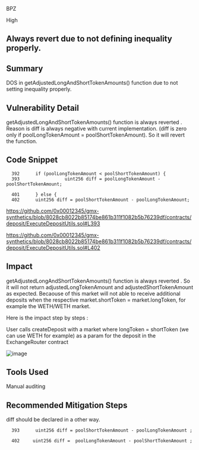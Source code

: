 BPZ

High


## Always revert due to not defining inequality properly. 

## Summary

DOS in getAdjustedLongAndShortTokenAmounts() function due to not setting inequality properly. 


## Vulnerability Detail

getAdjustedLongAndShortTokenAmounts() function is always reverted . Reason is diff is always negative with current implementation. 
(diff is zero only if poolLongTokenAmount = poolShortTokenAmount). So it will revert the function.

## Code Snippet

      392      if (poolLongTokenAmount < poolShortTokenAmount) {
      393                 uint256 diff = poolLongTokenAmount - poolShortTokenAmount;
   
      401      } else {
      402      uint256 diff = poolShortTokenAmount - poolLongTokenAmount;
   
   
https://github.com/0x00012345/gmx-synthetics/blob/8028cb8022b85174be861b311f1082b5b76239df/contracts/deposit/ExecuteDepositUtils.sol#L393

https://github.com/0x00012345/gmx-synthetics/blob/8028cb8022b85174be861b311f1082b5b76239df/contracts/deposit/ExecuteDepositUtils.sol#L402

## Impact
getAdjustedLongAndShortTokenAmounts() function is always reverted . So it will not return adjustedLongTokenAmount and adjustedShortTokenAmount
as expected. Becaouse of this market will not able to receive additional deposits when the respective market.shortToken = market.longToken,
for example the WETH/WETH market.

Here is the impact step by steps :

User calls createDeposit with a market where longToken = shortToken (we can use WETH for example) as a param for the deposit in the
ExchangeRouter contract

![image](https://user-images.githubusercontent.com/118436384/227443003-c926ea16-c32c-4dc6-8645-2a5fa9801081.png)



## Tools Used

Manual auditing 

## Recommended Mitigation Steps

diff should be declared in a other way. 

      393      uint256 diff = poolShortTokenAmount - poolLongTokenAmount ;
 
      402     uint256 diff =  poolLongTokenAmount - poolShortTokenAmount ;



